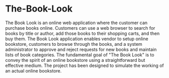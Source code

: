 # The-Book-Look
 The Book Look is an online web application where the customer can purchase books online. Customers can use a web browser to search for books by title or author, add those books to their shopping carts, and then buy them.
The Book Look application enables vendor to setup online bookstore, customers to browse through the books, and a system administrator to approve and reject requests for new books and maintain lists of book categories. The fundamental goal of "The Book Look" is to convey the spirit of an online bookstore using a straightforward but effective medium. The project has been designed to simulate the working of an actual online bookstore.
